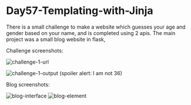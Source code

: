 # Day57-Templating-with-Jinja
There is a small challenge to make a website which guesses your age and gender based on your name, and is completed using 2 apis. The main project was a small blog website in flask,

Challenge screenshots:

![challenge-1-url](https://github.com/batgit39/Day57-Templating-with-Jinja/assets/86790253/00726462-fbb7-407b-bce5-6dfc237fe1fb)

![challenge-1-output](https://github.com/batgit39/Day57-Templating-with-Jinja/assets/86790253/bac863cb-8a44-4571-976c-f5262f142140) (spoiler alert: I am not 36)

Blog screenshots:

![blog-interface](https://github.com/batgit39/Day57-Templating-with-Jinja/assets/86790253/1de3f9fb-4864-46df-a769-6ce235378554)
![blog-element](https://github.com/batgit39/Day57-Templating-with-Jinja/assets/86790253/c0a4be46-957c-4fcc-a80e-705de638c156)

